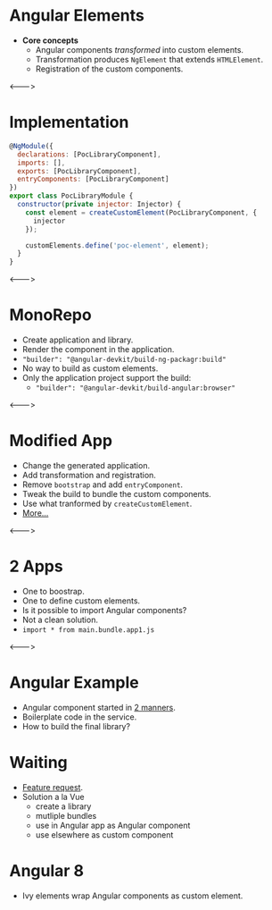 # Angular Elements

- **Core concepts**
  - Angular components _transformed_ into custom elements.
  - Transformation produces `NgElement` that extends `HTMLElement`.
  - Registration of the custom components.

<--->

# Implementation

```javascript
@NgModule({
  declarations: [PocLibraryComponent],
  imports: [],
  exports: [PocLibraryComponent],
  entryComponents: [PocLibraryComponent]
})
export class PocLibraryModule {
  constructor(private injector: Injector) {
    const element = createCustomElement(PocLibraryComponent, {
      injector
    });

    customElements.define('poc-element', element);
  }
}
```

<--->

# MonoRepo

- Create application and library.
- Render the component in the application.
- `"builder": "@angular-devkit/build-ng-packagr:build"`
- No way to build as custom elements.
- Only the application project support the build:
  - `"builder": "@angular-devkit/build-angular:browser"`

<--->

# Modified App

- Change the generated application.
- Add transformation and registration.
- Remove `bootstrap` and add `entryComponent`.
- Tweak the build to bundle the custom components.
- Use what tranformed by `createCustomElement`.
- <a href="../sl-head-first-angular-elements/" target="_blank">More...</a>

<--->

# 2 Apps

- One to boostrap.
- One to define custom elements.
- Is it possible to import Angular components?
- Not a clean solution.
- `import * from main.bundle.app1.js`

<--->

# Angular Example

- Angular component started in [2 manners](https://angular.io/guide/elements).
- Boilerplate code in the service.
- How to build the final library?

# Waiting

- [Feature request](https://github.com/angular/angular-cli/issues/13999).
- Solution a la Vue
  - create a library
  - mutliple bundles
  - use in Angular app as Angular component
  - use elsewhere as custom component

# Angular 8

- Ivy elements wrap Angular components as custom element.
